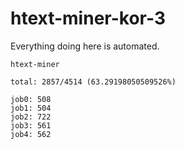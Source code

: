 # htext-miner-kor-3

Everything doing here is automated.

```
htext-miner

total: 2857/4514 (63.29198050509526%)

job0: 508
job1: 504
job2: 722
job3: 561
job4: 562
```